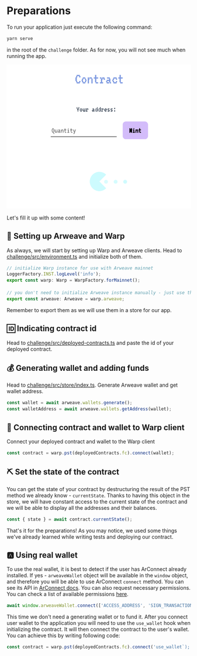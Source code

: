# Preparations

To run your application just execute the following command:

```bash
yarn serve
```

in the root of the `challenge` folder. As for now, you will not see much when running the app.

![PST-screen-app-before](./assets/screen-app-before.png)

Let's fill it up with some content!

## 🗼 Setting up Arweave and Warp

As always, we will start by setting up Warp and Arweave clients.
Head to [challenge/src/environment.ts](https://github.com/warp-contracts/academy/blob/main/warp-academy-pst/challenge/src/environment.ts) and initialize both of them.

```js
// initialize Warp instance for use with Arweave mainnet
LoggerFactory.INST.logLevel('info');
export const warp: Warp = WarpFactory.forMainnet();

// you don't need to initialize Arweave instance manually - just use the Arweave instance from Warp
export const arweave: Arweave = warp.arweave;
```

Remember to export them as we will use them in a store for our app.

## 🆔 Indicating contract id

Head to [challenge/src/deployed-contracts.ts](https://github.com/warp-contracts/academy/blob/main/warp-academy-pst/challenge/src/deployed-contracts.ts) and paste the id of your deployed contract.

## 💰 Generating wallet and adding funds

Head to [challenge/src/store/index.ts](https://github.com/warp-contracts/academy/blob/main/warp-academy-pst/challenge/src/store/index.ts).
Generate Arweave wallet and get wallet address.

```js
const wallet = await arweave.wallets.generate();
const walletAddress = await arweave.wallets.getAddress(wallet);
```

## 🔌 Connecting contract and wallet to Warp client

Connect your deployed contract and wallet to the Warp client

```js
const contract = warp.pst(deployedContracts.fc).connect(wallet);
```

## ⛏️ Set the state of the contract

You can get the state of your contract by destructuring the result of the PST method we already know - `currentState`. Thanks to having this object in the store, we will have constant access to the current state of the contract and we will be able to display all the addresses and their balances.

```js
const { state } = await contract.currentState();
```

That's it for the preparations! As you may notice, we used some things we've already learned while writing tests and deploying our contract.

## 🅰️ Using real wallet

To use the real wallet, it is best to detect if the user has ArConnect already installed.
If yes - `arweaveWallet` object will be available in the `window` object, and therefore you will be able to use ArConnect `connect` method.
You can see its API in [ArConnect docs](https://docs.th8ta.org/arconnect/functions).
You can also request necessary permissions. You can check a list of available permissions [here](https://docs.th8ta.org/arconnect/permissions).

```js
await window.arweaveWallet.connect(['ACCESS_ADDRESS', 'SIGN_TRANSACTION']);
```

This time we don't need a generating wallet or to fund it.
After you connect user wallet to the application you will need to use the `use_wallet` hook when initializing the contract.
It will then connect the contract to the user's wallet. You can achieve this by writing following code:

```js
const contract = warp.pst(deployedContracts.fc).connect('use_wallet`);
```
